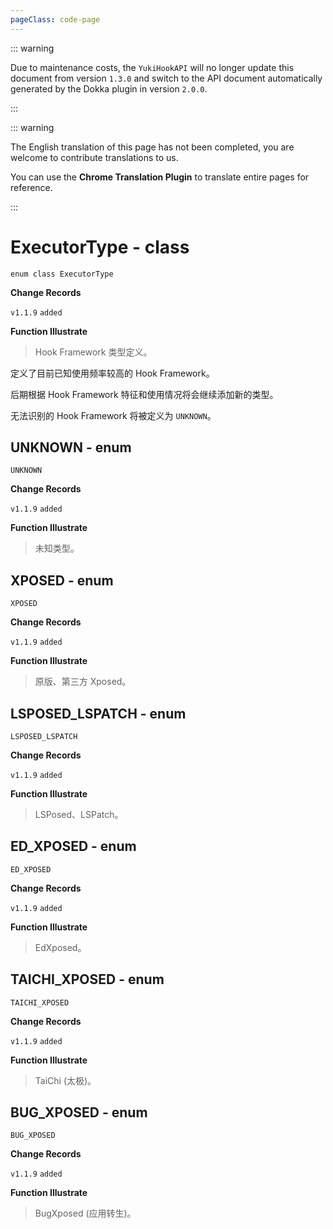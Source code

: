 ```yaml
---
pageClass: code-page
---
```


::: warning

Due to maintenance costs, the `YukiHookAPI` will no longer update this document from version `1.3.0` and switch to the API document automatically generated by the Dokka plugin in version `2.0.0`.

:::

::: warning

The English translation of this page has not been completed, you are welcome to contribute translations to us.

You can use the **Chrome Translation Plugin** to translate entire pages for reference.

:::

# ExecutorType <span class="symbol">- class</span>

```kotlin:no-line-numbers
enum class ExecutorType
```

**Change Records**

`v1.1.9` `added`

**Function Illustrate**

> Hook Framework 类型定义。

定义了目前已知使用频率较高的 Hook Framework。

后期根据 Hook Framework 特征和使用情况将会继续添加新的类型。

无法识别的 Hook Framework 将被定义为 `UNKNOWN`。

## UNKNOWN <span class="symbol">- enum</span>

```kotlin:no-line-numbers
UNKNOWN
```

**Change Records**

`v1.1.9` `added`

**Function Illustrate**

> 未知类型。

## XPOSED <span class="symbol">- enum</span>

```kotlin:no-line-numbers
XPOSED
```

**Change Records**

`v1.1.9` `added`

**Function Illustrate**

> 原版、第三方 Xposed。

## LSPOSED_LSPATCH <span class="symbol">- enum</span>

```kotlin:no-line-numbers
LSPOSED_LSPATCH
```

**Change Records**

`v1.1.9` `added`

**Function Illustrate**

> LSPosed、LSPatch。

## ED_XPOSED <span class="symbol">- enum</span>

```kotlin:no-line-numbers
ED_XPOSED
```

**Change Records**

`v1.1.9` `added`

**Function Illustrate**

> EdXposed。

## TAICHI_XPOSED <span class="symbol">- enum</span>

```kotlin:no-line-numbers
TAICHI_XPOSED
```

**Change Records**

`v1.1.9` `added`

**Function Illustrate**

> TaiChi (太极)。

## BUG_XPOSED <span class="symbol">- enum</span>

```kotlin:no-line-numbers
BUG_XPOSED
```

**Change Records**

`v1.1.9` `added`

**Function Illustrate**

> BugXposed (应用转生)。